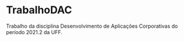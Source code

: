 # TrabalhoDAC
Trabalho da disciplina Desenvolvimento de Aplicações Corporativas do período 2021.2 da UFF.
